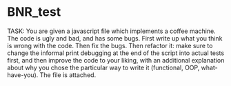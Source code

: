 # BNR_test
TASK:
You are given a javascript file which implements a coffee machine. The code is ugly and bad, and has some bugs. First write up what you think is wrong with the code. Then fix the bugs. Then refactor it: make sure to change the informal print debugging at the end of the script into actual tests first, and then improve the code to your liking, with an additional explanation about why you chose the particular way to write it (functional, OOP, what-have-you). The file is attached.
